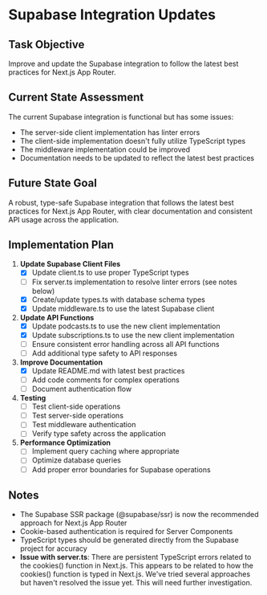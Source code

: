 # Supabase Integration Updates

## Task Objective
Improve and update the Supabase integration to follow the latest best practices for Next.js App Router.

## Current State Assessment
The current Supabase integration is functional but has some issues:
- The server-side client implementation has linter errors
- The client-side implementation doesn't fully utilize TypeScript types
- The middleware implementation could be improved
- Documentation needs to be updated to reflect the latest best practices

## Future State Goal
A robust, type-safe Supabase integration that follows the latest best practices for Next.js App Router, with clear documentation and consistent API usage across the application.

## Implementation Plan

1. **Update Supabase Client Files**
   - [x] Update client.ts to use proper TypeScript types
   - [ ] Fix server.ts implementation to resolve linter errors (see notes below)
   - [x] Create/update types.ts with database schema types
   - [x] Update middleware.ts to use the latest Supabase client

2. **Update API Functions**
   - [x] Update podcasts.ts to use the new client implementation
   - [x] Update subscriptions.ts to use the new client implementation
   - [ ] Ensure consistent error handling across all API functions
   - [ ] Add additional type safety to API responses

3. **Improve Documentation**
   - [x] Update README.md with latest best practices
   - [ ] Add code comments for complex operations
   - [ ] Document authentication flow

4. **Testing**
   - [ ] Test client-side operations
   - [ ] Test server-side operations
   - [ ] Test middleware authentication
   - [ ] Verify type safety across the application

5. **Performance Optimization**
   - [ ] Implement query caching where appropriate
   - [ ] Optimize database queries
   - [ ] Add proper error boundaries for Supabase operations

## Notes
- The Supabase SSR package (@supabase/ssr) is now the recommended approach for Next.js App Router
- Cookie-based authentication is required for Server Components
- TypeScript types should be generated directly from the Supabase project for accuracy
- **Issue with server.ts**: There are persistent TypeScript errors related to the cookies() function in Next.js. This appears to be related to how the cookies() function is typed in Next.js. We've tried several approaches but haven't resolved the issue yet. This will need further investigation. 